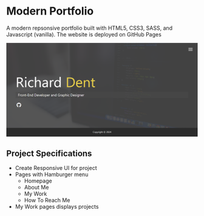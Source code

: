 # Modern Portfolio

A modern repsonsive portfolio built with HTML5, CSS3, SASS, and Javascript (vanilla).  The website is deployed on GitHub Pages

![modern portfolio screenshot](dist/img/GITHUB_PORTFOLIO.png)

## Project Specifications

- Create Responsive UI for project
- Pages with Hamburger menu
  - Homepage
  - About Me
  - My Work
  - How To Reach Me
- My Work pages displays projects
